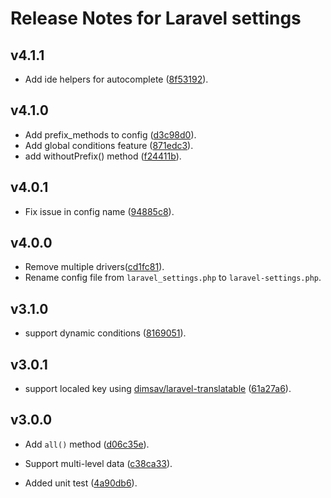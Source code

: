 # Release Notes for Laravel settings

## v4.1.1
* Add ide helpers for autocomplete ([8f53192](https://github.com/Elnooronline/laravel-settings/commit/1330a26ffc67d41582a405f3e5fc9d2f436317bd)).

## v4.1.0
* Add prefix_methods to config ([d3c98d0](https://github.com/Elnooronline/laravel-settings/commit/899964ee53509ef686afec46d375ed45a7822d75)).
* Add global conditions feature ([871edc3](https://github.com/Elnooronline/laravel-settings/commit/9e3826ca3c6b0285fbb2d8779d7cbb9e489aea1f)).
* add withoutPrefix() method ([f24411b](https://github.com/Elnooronline/laravel-settings/commit/8ee6f9206d939648e60ec7884c61e90b754a96bb)).

## v4.0.1
* Fix issue in config name ([94885c8](https://github.com/Elnooronline/laravel-settings/commit/7333331ffb313cb90a79a63b0e708a5577f1e60f)).

## v4.0.0
* Remove multiple drivers([cd1fc81](https://github.com/Elnooronline/laravel-settings/commit/1b644355090f3df9abf52cff9b02ea502dee2a52)).
* Rename config file from `laravel_settings.php` to `laravel-settings.php`.

## v3.1.0
* support dynamic conditions ([8169051](https://github.com/Elnooronline/laravel-settings/commit/57c2218ccc0d9e9ec67c087cde472c499757a4b5)).


## v3.0.1
* support localed key using [dimsav/laravel-translatable](https://github.com/dimsav/laravel-translatable) ([61a27a6](https://github.com/Elnooronline/laravel-settings/commit/c7fc4fe2dfe07d3af9f71120d63c0e0e3e25ad84)).

## v3.0.0
* Add `all()` method ([d06c35e](https://github.com/Elnooronline/laravel-settings/commit/a283c0ce347314e7634dc96fe842807b275e3cce)).

* Support multi-level data ([c38ca33](https://github.com/Elnooronline/laravel-settings/commit/423cc1775df05b913a5350252576d76e850b7352)).

* Added unit test ([4a90db6](https://github.com/Elnooronline/laravel-settings/commit/c38ca33244a0c8192c958eea2d2cf1bf2473128f)).